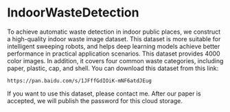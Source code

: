 # IndoorWasteDetection
To achieve automatic waste detection in indoor public places, we construct a high-quality indoor waste image dataset. This dataset is more suitable for intelligent sweeping robots, and helps deep learning models achieve better performance in practical application scenarios. This dataset provides 4000 color images. In addition, it covers four common waste categories, including paper, plastic, cap, and shell. You can download this dataset from this link:

`https://pan.baidu.com/s/1JFffGdIOiK-mNF6atdJEug`

If you want to use this dataset, please contact me.
After our paper is accepted, we will publish the password for this cloud storage.

